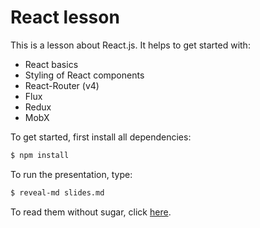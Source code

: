 # React lesson
This is a lesson about React.js. It helps to get started with:
* React basics
* Styling of React components
* React-Router (v4)
* Flux
* Redux
* MobX

To get started, first install all dependencies:
```bash
$ npm install
```

To run the presentation, type:
```bash
$ reveal-md slides.md
```

To read them without sugar, click [here](slides.md).